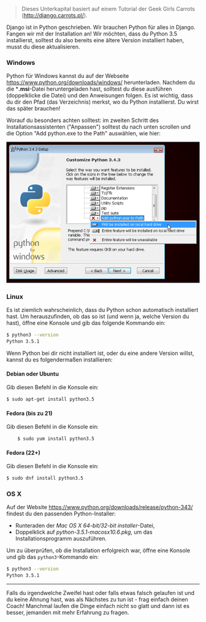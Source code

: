 > Dieses Unterkapital basiert auf einem Tutorial der Geek Girls Carrots (http://django.carrots.pl/).

Django ist in Python geschrieben. Wir brauchen Python für alles in Django. Fangen wir mit der Installation an! Wir möchten, dass du Python 3.5 installierst, solltest du also bereits eine ältere Version installiert haben, musst du diese aktualisieren.

### Windows

Python für Windows kannst du auf der Webseite https://www.python.org/downloads/windows/ herunterladen. Nachdem du die ***.msi**-Datei heruntergeladen hast, solltest du diese ausführen (doppelklicke die Datei) und den Anweisungen folgen. Es ist wichtig, dass du dir den Pfad (das Verzeichnis) merkst, wo du Python installierst. Du wirst das später brauchen!

Worauf du besonders achten solltest: im zweiten Schritt des Installationsassistenten ("Anpassen") solltest du nach unten scrollen und die Option "Add python.exe to the Path" auswählen, wie hier:

![Vergiss nicht, Python zu dem Pfad hinzuzufügen](../python_installation/images/add_python_to_windows_path.png)

### Linux

Es ist ziemlich wahrscheinlich, dass du Python schon automatisch installiert hast. Um herauszufinden, ob das so ist (und wenn ja, welche Version du hast), öffne eine Konsole und gib das folgende Kommando ein:

```bash
$ python3 --version
Python 3.5.1
```

Wenn Python bei dir nicht installiert ist, oder du eine andere Version willst, kannst du es folgendermaßen installieren:

#### Debian oder Ubuntu

Gib diesen Befehl in die Konsole ein:

```bash
$ sudo apt-get install python3.5
```

#### Fedora (bis zu 21)

Gib diesen Befehl in die Konsole ein:

```bash
    $ sudo yum install python3.5
```

#### Fedora (22+)

Gib diesen Befehl in die Konsole ein:

```bash
$ sudo dnf install python3.5
```

### OS X

Auf der Website https://www.python.org/downloads/release/python-343/ findest du den passenden Python-Installer:

  * Runteraden der *Mac OS X 64-bit/32-bit installer*-Datei,
  * Doppelklick auf *python-3.5.1-macosx10.6.pkg*, um das Installationsprogramm auszuführen.

Um zu überprüfen, ob die Installation erfolgreich war, öffne eine Konsole und gib das `python3`-Kommando ein:

```bash
$ python3 --version
Python 3.5.1
```

* * *

Falls du irgendwelche Zweifel hast oder falls etwas falsch gelaufen ist und du keine Ahnung hast, was als Nächstes zu tun ist - frag einfach deinen Coach! Manchmal laufen die Dinge einfach nicht so glatt und dann ist es besser, jemanden mit mehr Erfahrung zu fragen.
